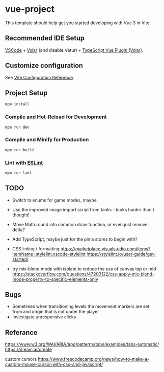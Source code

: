 # vue-project

This template should help get you started developing with Vue 3 in Vite.

## Recommended IDE Setup

[VSCode](https://code.visualstudio.com/) + [Volar](https://marketplace.visualstudio.com/items?itemName=Vue.volar) (and disable Vetur) + [TypeScript Vue Plugin (Volar)](https://marketplace.visualstudio.com/items?itemName=Vue.vscode-typescript-vue-plugin).

## Customize configuration

See [Vite Configuration Reference](https://vitejs.dev/config/).

## Project Setup

```sh
npm install
```

### Compile and Hot-Reload for Development

```sh
npm run dev
```

### Compile and Minify for Production

```sh
npm run build
```

### Lint with [ESLint](https://eslint.org/)

```sh
npm run lint
```

## TODO
- Switch to enums for game modes, maybe
- Use the improved image import script from tanks - looks harder than I thought!
- Move Math.round into common draw function, or even just remove delta?
- Add TypeScript, maybe just for the pinia stores to begin with?
- CSS linting / formatting 
https://marketplace.visualstudio.com/items?itemName=stylelint.vscode-stylelint
https://stylelint.io/user-guide/get-started/

- try mix-blend mode with isolate to reduce the use of canvas top or mid
https://stackoverflow.com/questions/47203122/css-apply-mix-blend-mode-property-to-specific-elements-only

## Bugs
- Sometimes when transitioning levels the movement markers are set from and origin that is not under the player
- Investigate unresponsive clicks


## Referance
https://www.w3.org/WAI/ARIA/apg/patterns/tabs/examples/tabs-automatic/
https://dream.ai/create

custom cursors
https://www.freecodecamp.org/news/how-to-make-a-custom-mouse-cursor-with-css-and-javascript/